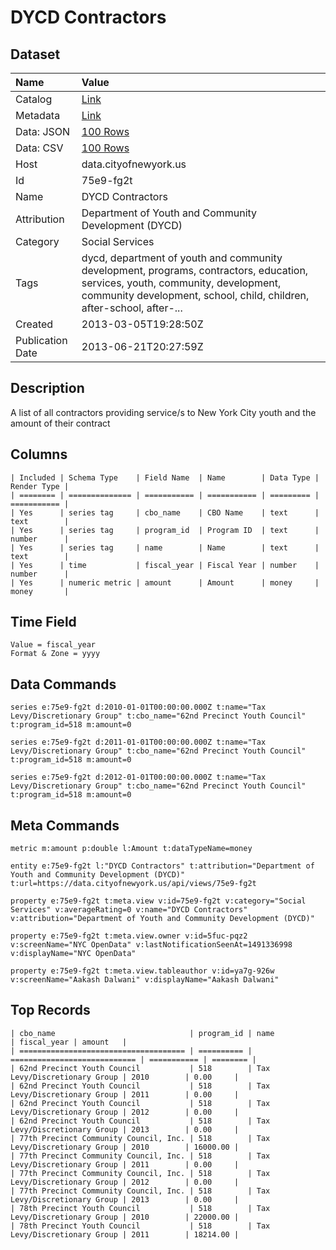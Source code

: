# DYCD Contractors

## Dataset

| Name | Value |
| :--- | :---- |
| Catalog | [Link](https://catalog.data.gov/dataset/dycd-contractors-0eea1) |
| Metadata | [Link](https://data.cityofnewyork.us/api/views/75e9-fg2t) |
| Data: JSON | [100 Rows](https://data.cityofnewyork.us/api/views/75e9-fg2t/rows.json?max_rows=100) |
| Data: CSV | [100 Rows](https://data.cityofnewyork.us/api/views/75e9-fg2t/rows.csv?max_rows=100) |
| Host | data.cityofnewyork.us |
| Id | 75e9-fg2t |
| Name | DYCD Contractors |
| Attribution | Department of Youth and Community Development (DYCD) |
| Category | Social Services |
| Tags | dycd, department of youth and community development, programs, contractors, education, services, youth, community, development, community development, school, child, children, after-school, after-... |
| Created | 2013-03-05T19:28:50Z |
| Publication Date | 2013-06-21T20:27:59Z |

## Description

A list of all contractors providing service/s to New York City youth and the amount of their contract

## Columns

```ls
| Included | Schema Type    | Field Name  | Name        | Data Type | Render Type |
| ======== | ============== | =========== | =========== | ========= | =========== |
| Yes      | series tag     | cbo_name    | CBO Name    | text      | text        |
| Yes      | series tag     | program_id  | Program ID  | text      | number      |
| Yes      | series tag     | name        | Name        | text      | text        |
| Yes      | time           | fiscal_year | Fiscal Year | number    | number      |
| Yes      | numeric metric | amount      | Amount      | money     | money       |
```

## Time Field

```ls
Value = fiscal_year
Format & Zone = yyyy
```

## Data Commands

```ls
series e:75e9-fg2t d:2010-01-01T00:00:00.000Z t:name="Tax Levy/Discretionary Group" t:cbo_name="62nd Precinct Youth Council" t:program_id=518 m:amount=0

series e:75e9-fg2t d:2011-01-01T00:00:00.000Z t:name="Tax Levy/Discretionary Group" t:cbo_name="62nd Precinct Youth Council" t:program_id=518 m:amount=0

series e:75e9-fg2t d:2012-01-01T00:00:00.000Z t:name="Tax Levy/Discretionary Group" t:cbo_name="62nd Precinct Youth Council" t:program_id=518 m:amount=0
```

## Meta Commands

```ls
metric m:amount p:double l:Amount t:dataTypeName=money

entity e:75e9-fg2t l:"DYCD Contractors" t:attribution="Department of Youth and Community Development (DYCD)" t:url=https://data.cityofnewyork.us/api/views/75e9-fg2t

property e:75e9-fg2t t:meta.view v:id=75e9-fg2t v:category="Social Services" v:averageRating=0 v:name="DYCD Contractors" v:attribution="Department of Youth and Community Development (DYCD)"

property e:75e9-fg2t t:meta.view.owner v:id=5fuc-pqz2 v:screenName="NYC OpenData" v:lastNotificationSeenAt=1491336998 v:displayName="NYC OpenData"

property e:75e9-fg2t t:meta.view.tableauthor v:id=ya7g-926w v:screenName="Aakash Dalwani" v:displayName="Aakash Dalwani"
```

## Top Records

```ls
| cbo_name                              | program_id | name                         | fiscal_year | amount   | 
| ===================================== | ========== | ============================ | =========== | ======== | 
| 62nd Precinct Youth Council           | 518        | Tax Levy/Discretionary Group | 2010        | 0.00     | 
| 62nd Precinct Youth Council           | 518        | Tax Levy/Discretionary Group | 2011        | 0.00     | 
| 62nd Precinct Youth Council           | 518        | Tax Levy/Discretionary Group | 2012        | 0.00     | 
| 62nd Precinct Youth Council           | 518        | Tax Levy/Discretionary Group | 2013        | 0.00     | 
| 77th Precinct Community Council, Inc. | 518        | Tax Levy/Discretionary Group | 2010        | 16000.00 | 
| 77th Precinct Community Council, Inc. | 518        | Tax Levy/Discretionary Group | 2011        | 0.00     | 
| 77th Precinct Community Council, Inc. | 518        | Tax Levy/Discretionary Group | 2012        | 0.00     | 
| 77th Precinct Community Council, Inc. | 518        | Tax Levy/Discretionary Group | 2013        | 0.00     | 
| 78th Precinct Youth Council           | 518        | Tax Levy/Discretionary Group | 2010        | 22000.00 | 
| 78th Precinct Youth Council           | 518        | Tax Levy/Discretionary Group | 2011        | 18214.00 | 
```